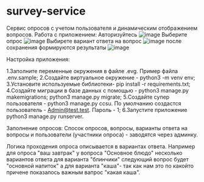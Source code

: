 # survey-service
Сервис опросов с учетом пользователя и динамическим отображением вопросов.
Работа с приложением:
Авторизуйтесь 
![image](https://github.com/evg007554q/survey-service/assets/131668392/b2436b65-d45b-44e5-a024-0f2c03d8b233)
Выберите опрос
![image](https://github.com/evg007554q/survey-service/assets/131668392/8dee2536-ed1c-4e03-a4f3-43b23e2ed1ba)
Выбирете вариант ответа на вопрос
![image](https://github.com/evg007554q/survey-service/assets/131668392/1ebcae9d-3d61-47bc-addd-bfecef60c593)
после сохранения формируются результаты
![image](https://github.com/evg007554q/survey-service/assets/131668392/4be06959-3f96-46b5-bcf1-3ef2a2253229)

Настройка приложения:

1.Заполните переменные окружения в файле .evg. Пример файла .env.sample;
2.Создайте виртуальное окружение - python3 -m venv env;
3.Установите используемые библиотеки-  pip install -r requirements.txt;
4.Создайте миграции в базе данных с помощью - python3 manage.py makemigrations; python3 manage.py migrate;
5.Создайте супер пользователя - python3 manage.py ccsu. По умолчанию создастся пользователь - Admin@test.test. Пароль - 1;
6.Запустите приложение python3 manage.py runserver.

Заполнение опросов:
Спосок опросов, вопросы, варианты ответа на вопросы и пользователи (участники опроса) - заводятся через админку.

Логика проходения опроса описывается в вариантах ответа. 
Например для опроса "ваш завтрак" у вопроса "Основное блюдо" несколько вариантов ответа для варианта "блинчики" следующий вопрос будет "основной напиток"
а для варианта "каша"- так как нам это по какойто причене показалось важным вапрос "какая каша". 
